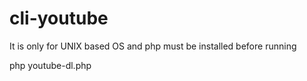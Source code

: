 # cli-youtube

It is only for UNIX based OS and php must be installed before running

 php youtube-dl.php  
